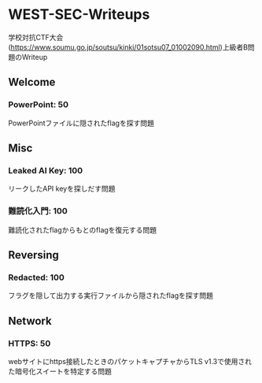 # WEST-SEC-Writeups

学校対抗CTF大会(https://www.soumu.go.jp/soutsu/kinki/01sotsu07_01002090.html)上級者B問題のWriteup

## Welcome

### PowerPoint: 50
PowerPointファイルに隠されたflagを探す問題

## Misc

### Leaked AI Key: 100
リークしたAPI keyを探しだす問題

### 難読化入門: 100
難読化されたflagからもとのflagを復元する問題

## Reversing

### Redacted: 100
フラグを隠して出力する実行ファイルから隠されたflagを探す問題

## Network

### HTTPS: 50
webサイトにhttps接続したときのパケットキャプチャからTLS v1.3で使用された暗号化スイートを特定する問題
